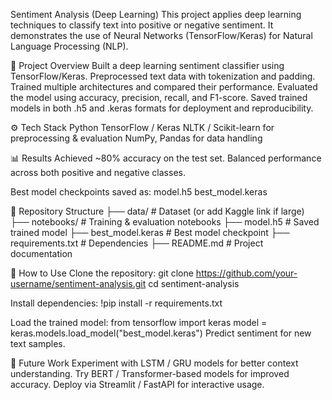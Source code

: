 Sentiment Analysis (Deep Learning)
This project applies deep learning techniques to classify text into positive or negative sentiment. It demonstrates the use of Neural Networks (TensorFlow/Keras) for Natural Language Processing (NLP).

📌 Project Overview
Built a deep learning sentiment classifier using TensorFlow/Keras.
Preprocessed text data with tokenization and padding.
Trained multiple architectures and compared their performance.
Evaluated the model using accuracy, precision, recall, and F1-score.
Saved trained models in both .h5 and .keras formats for deployment and reproducibility.

⚙️ Tech Stack
Python
TensorFlow / Keras
NLTK / Scikit-learn for preprocessing & evaluation
NumPy, Pandas for data handling

📊 Results
Achieved ~80% accuracy on the test set.
Balanced performance across both positive and negative classes.

Best model checkpoints saved as:
model.h5
best_model.keras

📂 Repository Structure
├── data/                 # Dataset (or add Kaggle link if large)
├── notebooks/            # Training & evaluation notebooks
├── model.h5              # Saved trained model
├── best_model.keras      # Best model checkpoint
├── requirements.txt      # Dependencies
├── README.md             # Project documentation

🚀 How to Use
Clone the repository:
git clone https://github.com/your-username/sentiment-analysis.git
cd sentiment-analysis

Install dependencies:
!pip install -r requirements.txt

Load the trained model:
from tensorflow import keras
model = keras.models.load_model("best_model.keras")
Predict sentiment for new text samples.

📌 Future Work
Experiment with LSTM / GRU models for better context understanding.
Try BERT / Transformer-based models for improved accuracy.
Deploy via Streamlit / FastAPI for interactive usage.
